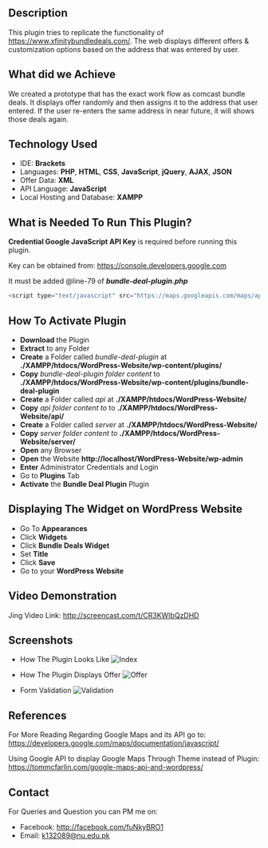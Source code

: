 ## Description
This plugin tries to replicate the functionality of https://www.xfinitybundledeals.com/. The web displays different offers & customization options based on the address that was entered by user.


## What did we Achieve
We created a prototype that has the exact work flow as comcast bundle deals. It displays offer randomly and then assigns it to the address that user entered. If the user re-enters the same address in near future, it will shows those deals again.


## Technology Used

- IDE: **Brackets**
- Languages: **PHP**, **HTML**, **CSS**, **JavaScript**, **jQuery**, **AJAX**, **JSON**
- Offer Data: **XML** 
- API Language: **JavaScript**
- Local Hosting and Database: **XAMPP**


## What is Needed To Run This Plugin? 

**Credential Google JavaScript API Key** is required before running this plugin.

Key can be obtained from: https://console.developers.google.com

It must be added @line-79 of **_bundle-deal-plugin.php_**
```javascript
<script type="text/javascript" src="https://maps.googleapis.com/maps/api/js?v=3.exp&libraries=places&signed_in=true&key='INSERT_KEY_HERE'"></script>
```


## How To Activate Plugin

- **Download** the Plugin
- **Extract** to any Folder
- **Create** a Folder called *bundle-deal-plugin* at **./XAMPP/htdocs/WordPress-Website/wp-content/plugins/**
- **Copy** *bundle-deal-plugin folder content* to **./XAMPP/htdocs/WordPress-Website/wp-content/plugins/bundle-deal-plugin**
- **Create** a Folder called *api* at **./XAMPP/htdocs/WordPress-Website/**
- **Copy** *api folder content to* to **./XAMPP/htdocs/WordPress-Website/api/**
- **Create** a Folder called *server* at **./XAMPP/htdocs/WordPress-Website/**
- **Copy** *server folder content to* **./XAMPP/htdocs/WordPress-Website/server/**
- **Open** any Browser
- **Open** the Website **http://localhost/WordPress-Website/wp-admin**
- **Enter** Administrator Credentials and Login
- Go to **Plugins** Tab
- **Activate** the **Bundle Deal Plugin** Plugin


## Displaying The Widget on WordPress Website

- Go To **Appearances**
- Click **Widgets**
- Click **Bundle Deals Widget**
- Set **Title**
- Click **Save**
- Go to your **WordPress Website**


## Video Demonstration

Jing Video Link: http://screencast.com/t/CR3KWIbQzDHD


## Screenshots

- How The Plugin Looks Like
![Index](http://i.imgur.com/VaBBpVB.png)

- How The Plugin Displays Offer
![Offer](http://i.imgur.com/VRTuV8h.png)

- Form Validation
![Validation](http://i.imgur.com/dsGcxqf.png)


## References

For More Reading Regarding Google Maps and its API go to: https://developers.google.com/maps/documentation/javascript/

Using Google API to display Google Maps Through Theme instead of Plugin: https://tommcfarlin.com/google-maps-api-and-wordpress/


## Contact

For Queries and Question you can PM me on:
- Facebook: http://facebook.com/fuNkyBRO1
- Email: k132089@nu.edu.pk
